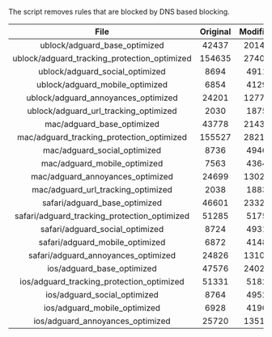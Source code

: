 The script removes rules that are blocked by DNS based blocking.


| File | Original | Modified |
|:----:|:-----:|:-----:|
| ublock/adguard_base_optimized | 42437 | 20144 |
| ublock/adguard_tracking_protection_optimized | 154635 | 27407 |
| ublock/adguard_social_optimized | 8694 | 4911 |
| ublock/adguard_mobile_optimized | 6854 | 4129 |
| ublock/adguard_annoyances_optimized | 24201 | 12773 |
| ublock/adguard_url_tracking_optimized | 2030 | 1875 |
| mac/adguard_base_optimized | 43778 | 21439 |
| mac/adguard_tracking_protection_optimized | 155527 | 28213 |
| mac/adguard_social_optimized | 8736 | 4946 |
| mac/adguard_mobile_optimized | 7563 | 4364 |
| mac/adguard_annoyances_optimized | 24699 | 13029 |
| mac/adguard_url_tracking_optimized | 2038 | 1883 |
| safari/adguard_base_optimized | 46601 | 23328 |
| safari/adguard_tracking_protection_optimized | 51285 | 5175 |
| safari/adguard_social_optimized | 8724 | 4931 |
| safari/adguard_mobile_optimized | 6872 | 4148 |
| safari/adguard_annoyances_optimized | 24826 | 13102 |
| ios/adguard_base_optimized | 47576 | 24025 |
| ios/adguard_tracking_protection_optimized | 51331 | 5182 |
| ios/adguard_social_optimized | 8764 | 4952 |
| ios/adguard_mobile_optimized | 6928 | 4190 |
| ios/adguard_annoyances_optimized | 25720 | 13511 |